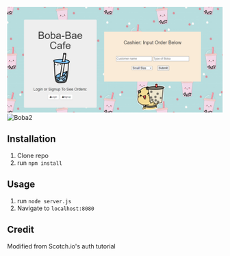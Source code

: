 ![Boba](public/bobacafe.png)
![Boba2](public/bobacafe2.png)


## Installation

1. Clone repo
2. run `npm install`

## Usage

1. run `node server.js`
2. Navigate to `localhost:8080`

## Credit

Modified from Scotch.io's auth tutorial
